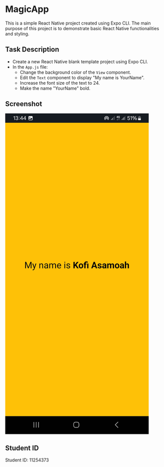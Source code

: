 # MagicApp

This is a simple React Native project created using Expo CLI. The main purpose of this project is to demonstrate basic React Native functionalities and styling.

## Task Description

- Create a new React Native blank template project using Expo CLI.
- In the `App.js` file:
  - Change the background color of the `View` component.
  - Edit the `Text` component to display "My name is YourName".
  - Increase the font size of the text to 24.
  - Make the name "YourName" bold.

## Screenshot

![App Screenshot](MagicApp.jpg)

## Student ID

Student ID: 11254373
